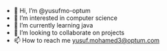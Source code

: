 - 👋 Hi, I’m @yusufmo-optum
- 👀 I’m interested in computer science
- 🌱 I’m currently learning java
- 💞️ I’m looking to collaborate on projects
- 📫 How to reach me yusuf.mohamed3@optum.com

<!---
yusufmo-optum/yusufmo-optum is a ✨ special ✨ repository because its `README.md` (this file) appears on your GitHub profile.
You can click the Preview link to take a look at your changes.
--->

